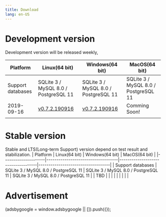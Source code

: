 ```yaml
---
title: Download
lang: en-US
---
```


# Development version
Development version will be released weekly, 

| Platform            | Linux(64 bit) 	                   | Windows(64 bit)       	            | MacOS(64 bit) 	                 |
|---------------------|------------------------------------|------------------------------------|------------------------------------|
| Support databases   | SQLite 3 / MySQL 8.0 / PostgreSQL 11   | SQLite 3 / MySQL 8.0 / PostgreSQL 11   | SQLite 3 / MySQL 8.0 / PostgreSQL 11       |
| 2019-09-16          | [v0.7.2.190916](./v0.7.2.190916)   | [v0.7.2.190916](./v0.7.2.190916)   | Comming Soon!                      |
|                     |                                    |                                    |                                    |

# Stable version
Stable and LTS(Long-term Support) version depend on test result and stabilization.
| Platform            | Linux(64 bit) 	                   | Windows(64 bit)       	            | MacOS(64 bit) 	                 |
|---------------------|------------------------------------|------------------------------------|------------------------------------|
| Support databases   | SQLite 3 / MySQL 8.0 / PostgreSQL 11   | SQLite 3 / MySQL 8.0 / PostgreSQL 11   | SQLite 3 / MySQL 8.0 / PostgreSQL 11       |
| TBD                 |                                    |                                    |                                    |
|                     |                                    |                                    |                                    |


# Advertisement
<div>
    <script2 type="text/javascript" async="true" src="https://pagead2.googlesyndication.com/pagead/js/adsbygoogle.js" />
    <ins class="adsbygoogle"
        style="display:block; text-align:center;"
        data-ad-layout="in-article"
        data-ad-format="fluid"
        data-ad-client="ca-pub-3975819313740938"
        data-ad-slot="6760827895"></ins>
    <script2 type="text/javascript">
        (adsbygoogle = window.adsbygoogle || []).push({});
    </script2>
</div>
